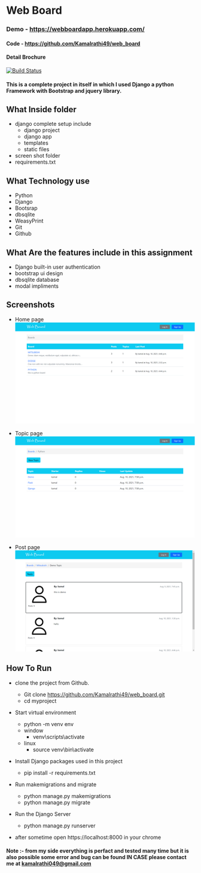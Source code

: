 # Web Board
### Demo - https://webboardapp.herokuapp.com/
#### Code - https://github.com/Kamalrathi49/web_board
#### Detail Brochure

[![Build Status](https://travis-ci.org/joemccann/dillinger.svg?branch=master)](https://travis-ci.org/joemccann/dillinger)

#### This is a complete project in itself in which I used Django a python Framework with Bootstrap and jquery library.
## What Inside folder
- django complete setup include
    - django project
    - django app
    - templates
    - static files
- screen shot folder
- requirements.txt

## What Technology use
- Python
- Django
- Bootsrap
- dbsqlite
- WeasyPrint
- Git
- Github

## What Are the features include in this assignment
- Django built-in user authentication
- bootstrap ui design
- dbsqlite database
- modal impliments

## Screenshots
- Home page ![screenshot 1](https://github.com/Kamalrathi49/web_board/blob/master/screenshots/Screenshot%20(50).png?raw=true)
 
- Topic page ![screenshot 1](https://github.com/Kamalrathi49/web_board/blob/master/screenshots/Screenshot%20(54).png?raw=true)

- Post page ![screenshot 1](https://github.com/Kamalrathi49/web_board/blob/master/screenshots/Screenshot%20(55).png?raw=true)




## How To Run 
- clone the project from Github.
  -  Git clone https://github.com/Kamalrathi49/web_board.git
  -  cd myproject
- Start virtual environment
  - python -m venv env
  - window
    - venv\scripts\activate
  - linux
    - source venv\bin\activate
- Install Django packages used in this project
  - pip install -r requirements.txt

- Run makemigrations and migrate
  - python manage.py makemigrations
  - python manage.py migrate

- Run the Django Server
  - python manage.py runserver

- after sometime open  https://localhost:8000  in your chrome
#### Note :- from my side everything is perfact and tested many time but it is also possible some error and bug can be found IN CASE please contact me at kamalrathi049@gmail.com

